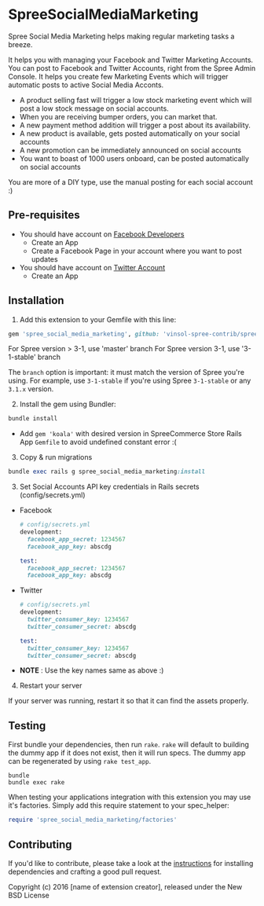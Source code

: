 SpreeSocialMediaMarketing
=========================
Spree Social Media Marketing helps making regular marketing tasks a breeze.

It helps you with managing your Facebook and Twitter Marketing Accounts.
You can post to Facebook and Twitter Accounts, right from the Spree Admin Console.
It helps you create few Marketing Events which will trigger automatic posts to active Social
Media Acconts.
- A product selling fast will trigger a low stock marketing event which
  will post a low stock message on social accounts.
- When you are receiving bumper orders, you can market that.
- A new payment method addition will trigger a post about its
  availability.
- A new product is available, gets posted automatically on your social
  accounts
- A new promotion can be immediately announced on social accounts
- You want to boast of 1000 users onboard, can be posted automatically
  on social accounts

You are more of a DIY type, use the manual posting for each social
account :)

## Pre-requisites

- You should have account on [Facebook Developers](https://developers.facebook.com)
  - Create an App
  - Create a Facebook Page in your account where you want to post
    updates
- You should have account on [Twitter Account](https://apps.twitter.com)
  - Create an App

## Installation

1. Add this extension to your Gemfile with this line:
  ```ruby
  gem 'spree_social_media_marketing', github: 'vinsol-spree-contrib/spree-social-media-marketing', branch: 'master'
  ```

  For Spree version > 3-1, use 'master' branch
  For Spree version 3-1, use '3-1-stable' branch

  The `branch` option is important: it must match the version of Spree you're using.
  For example, use `3-1-stable` if you're using Spree `3-1-stable` or any `3.1.x` version.

2. Install the gem using Bundler:
  ```ruby
  bundle install
  ```

   - Add `gem 'koala'` with desired version in SpreeCommerce Store Rails App `Gemfile` to avoid undefined constant error :(

3. Copy & run migrations
  ```ruby
  bundle exec rails g spree_social_media_marketing:install
  ```

3. Set Social Accounts API key credentials in Rails secrets (config/secrets.yml)

  - Facebook

    ```ruby
    # config/secrets.yml
    development:
      facebook_app_secret: 1234567
      facebook_app_key: abscdg

    test:
      facebook_app_secret: 1234567
      facebook_app_key: abscdg
    ```

  - Twitter

    ```ruby
    # config/secrets.yml
    development:
      twitter_consumer_key: 1234567
      twitter_consumer_secret: abscdg

    test:
      twitter_consumer_key: 1234567
      twitter_consumer_secret: abscdg
    ```

  - **NOTE** : Use the key names same as above :)

4. Restart your server

  If your server was running, restart it so that it can find the assets properly.


## Testing

First bundle your dependencies, then run `rake`. `rake` will default to building the dummy app if it does not exist, then it will run specs. The dummy app can be regenerated by using `rake test_app`.

```shell
bundle
bundle exec rake
```

When testing your applications integration with this extension you may use it's factories.
Simply add this require statement to your spec_helper:

```ruby
require 'spree_social_media_marketing/factories'
```


## Contributing

If you'd like to contribute, please take a look at the
[instructions](CONTRIBUTING.md) for installing dependencies and crafting a good
pull request.

Copyright (c) 2016 [name of extension creator], released under the New BSD License
